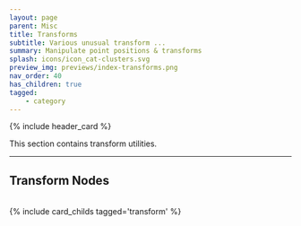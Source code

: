 ```yaml
---
layout: page
parent: Misc
title: Transforms
subtitle: Various unusual transform ...
summary: Manipulate point positions & transforms
splash: icons/icon_cat-clusters.svg
preview_img: previews/index-transforms.png
nav_order: 40
has_children: true
tagged:
    - category
---
```


{% include header_card %}

This section contains transform utilities.  

---
## Transform Nodes
<br>
{% include card_childs tagged='transform' %}